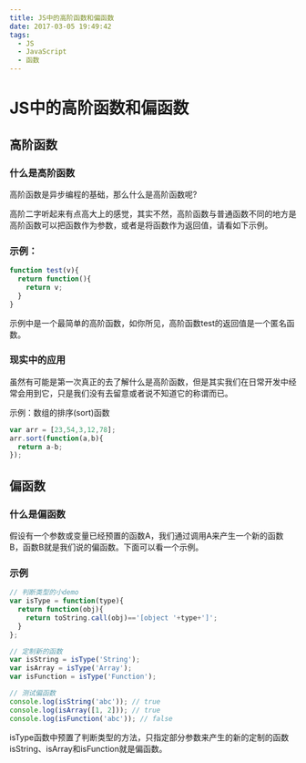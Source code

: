 ```yaml
---
title: JS中的高阶函数和偏函数
date: 2017-03-05 19:49:42
tags:
  - JS
  - JavaScript
  - 函数
---
```


# JS中的高阶函数和偏函数
## 高阶函数
### 什么是高阶函数
高阶函数是异步编程的基础，那么什么是高阶函数呢?

高阶二字听起来有点高大上的感觉，其实不然，高阶函数与普通函数不同的地方是高阶函数可以把函数作为参数，或者是将函数作为返回值，请看如下示例。

### 示例：

```javascript
function test(v){
  return function(){
    return v;
  }
}
```

示例中是一个最简单的高阶函数，如你所见，高阶函数test的返回值是一个匿名函数。
### 现实中的应用
虽然有可能是第一次真正的去了解什么是高阶函数，但是其实我们在日常开发中经常会用到它，只是我们没有去留意或者说不知道它的称谓而已。

示例：数组的排序(sort)函数

```javascript
var arr = [23,54,3,12,78];
arr.sort(function(a,b){
  return a-b;
});
```

## 偏函数
### 什么是偏函数

假设有一个参数或变量已经预置的函数A，我们通过调用A来产生一个新的函数B，函数B就是我们说的偏函数。下面可以看一个示例。

### 示例

```javascript
// 判断类型的小demo
var isType = function(type){
  return function(obj){
    return toString.call(obj)=='[object '+type+']';
  }
};

// 定制新的函数
var isString = isType('String');
var isArray = isType('Array');
var isFunction = isType('Function');

// 测试偏函数
console.log(isString('abc')); // true
console.log(isArray([1, 2])); // true
console.log(isFunction('abc')); // false
```

isType函数中预置了判断类型的方法，只指定部分参数来产生的新的定制的函数isString、isArray和isFunction就是偏函数。



